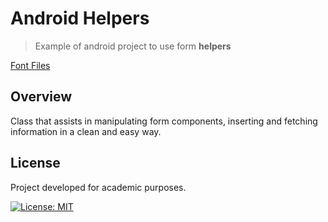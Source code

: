 # Android Helpers
> Example of android project to use form **helpers**

[Font Files](AndroidHelpers/app/src/main/java/com/guiigos/androidhelpers)

## Overview
Class that assists in manipulating form components, inserting and fetching information in a clean and easy way.

## License
Project developed for academic purposes.

[![License: MIT](https://img.shields.io/badge/License-MIT-blue.svg)](./LICENSE)

